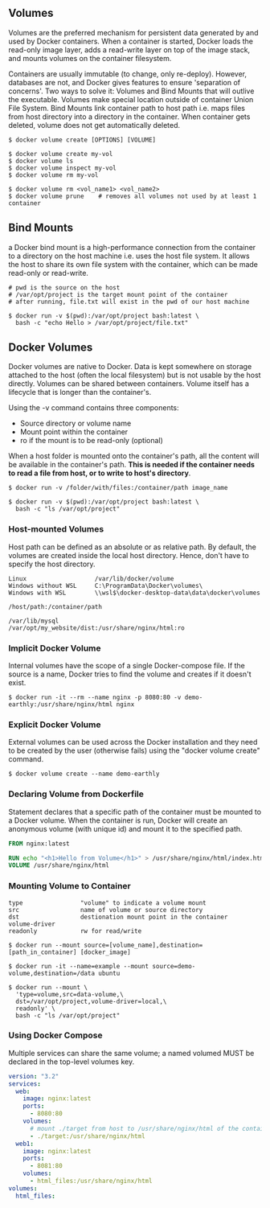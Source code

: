 ## Volumes

Volumes are the preferred mechanism for persistent data generated by and used by Docker containers. When a container is started, Docker loads the read-only image layer, adds a read-write layer on top of the image stack, and mounts volumes on the container filesystem.

Containers are usually immutable (to change, only re-deploy). However, databases are not, and Docker gives features to ensure 'separation of concerns'. Two ways to solve it: Volumes and Bind Mounts that will outlive the executable. Volumes make special location outside of container Union File System. Bind Mounts link container path to host path i.e. maps files from host directory into a directory in the container. When container gets deleted, volume does not get automatically deleted.

```console
$ docker volume create [OPTIONS] [VOLUME]

$ docker volume create my-vol
$ docker volume ls
$ docker volume inspect my-vol
$ docker volume rm my-vol

$ docker volume rm <vol_name1> <vol_name2>
$ docker volume prune    # removes all volumes not used by at least 1 container
```

## Bind Mounts

a Docker bind mount is a high-performance connection from the container to a directory on the host machine i.e. uses the host file system. It allows the host to share its own file system with the container, which can be made read-only or read-write.

```console
# pwd is the source on the host
# /var/opt/project is the target mount point of the container
# after running, file.txt will exist in the pwd of our host machine

$ docker run -v $(pwd):/var/opt/project bash:latest \
  bash -c "echo Hello > /var/opt/project/file.txt"
```

## Docker Volumes

Docker volumes are native to Docker. Data is kept somewhere on storage attached to the host (often the local filesystem) but is not usable by the host directly. Volumes can be shared between containers. Volume itself has a lifecycle that is longer than the container's.

Using the -v command contains three components:

- Source directory or volume name
- Mount point within the container
- ro if the mount is to be read-only (optional)

When a host folder is mounted onto the container's path, all the content will be available in the container's path. **This is needed if the container needs to read a file from host, or to write to host's directory**.

```console
$ docker run -v /folder/with/files:/container/path image_name

$ docker run -v $(pwd):/var/opt/project bash:latest \
  bash -c "ls /var/opt/project"
```

### Host-mounted Volumes

Host path can be defined as an absolute or as relative path. By default, the volumes are created inside the local host directory. Hence, don't have to specify the host directory.

```
Linux                   /var/lib/docker/volume
Windows without WSL     C:\ProgramData\Docker\volumes\
Windows with WSL        \\wsl$\docker-desktop-data\data\docker\volumes
```

```
/host/path:/container/path

/var/lib/mysql
/var/opt/my_website/dist:/usr/share/nginx/html:ro
```

### Implicit Docker Volume

Internal volumes have the scope of a single Docker-compose file. If the source is a name, Docker tries to find the volume and creates if it doesn't exist.

```console
$ docker run -it --rm --name nginx -p 8080:80 -v demo-earthly:/usr/share/nginx/html nginx
```

### Explicit Docker Volume

External volumes can be used across the Docker installation and they need to be created by the user (otherwise fails) using the "docker volume create" command.

```console
$ docker volume create --name demo-earthly
```

### Declaring Volume from Dockerfile

Statement declares that a specific path of the container must be mounted to a Docker volume. When the container is run, Docker will create an anonymous volume (with unique id) and mount it to the specified path.

```dockerfile
FROM nginx:latest

RUN echo "<h1>Hello from Volume</h1>" > /usr/share/nginx/html/index.html
VOLUME /usr/share/nginx/html
```

### Mounting Volume to Container

```
type                "volume" to indicate a volume mount
src                 name of volume or source directory
dst                 destionation mount point in the container
volume-driver
readonly            rw for read/write
```

```console
$ docker run --mount source=[volume_name],destination=[path_in_container] [docker_image]

$ docker run -it --name=example --mount source=demo-volume,destination=/data ubuntu

$ docker run --mount \
  'type=volume,src=data-volume,\
  dst=/var/opt/project,volume-driver=local,\
  readonly' \
  bash -c "ls /var/opt/project"
```

### Using Docker Compose

Multiple services can share the same volume; a named volumed MUST be declared in the top-level volumes key.

```yaml
version: "3.2"
services:
  web:
    image: nginx:latest
    ports:
      - 8080:80
    volumes:
      # mount ./target from host to /usr/share/nginx/html of the container (mount point)
      - ./target:/usr/share/nginx/html
  web1:
    image: nginx:latest
    ports:
      - 8081:80
    volumes:
      - html_files:/usr/share/nginx/html
volumes:
  html_files:
```
